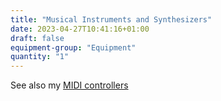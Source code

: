 ```yaml
---
title: "Musical Instruments and Synthesizers"
date: 2023-04-27T10:41:16+01:00
draft: false
equipment-group: "Equipment"
quantity: "1"
---
```



See also my [MIDI controllers](../computeraudio)